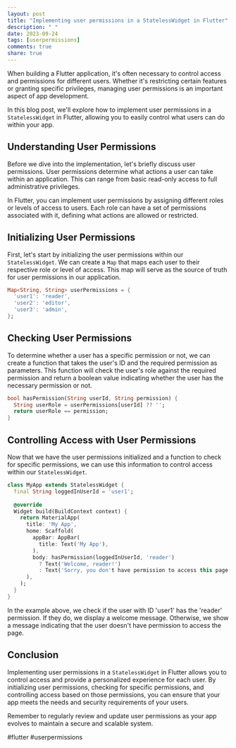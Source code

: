 ```yaml
---
layout: post
title: "Implementing user permissions in a StatelessWidget in Flutter"
description: " "
date: 2023-09-24
tags: [userpermissions]
comments: true
share: true
---
```


When building a Flutter application, it's often necessary to control access and permissions for different users. Whether it's restricting certain features or granting specific privileges, managing user permissions is an important aspect of app development.

In this blog post, we'll explore how to implement user permissions in a `StatelessWidget` in Flutter, allowing you to easily control what users can do within your app.

## Understanding User Permissions

Before we dive into the implementation, let's briefly discuss user permissions. User permissions determine what actions a user can take within an application. This can range from basic read-only access to full administrative privileges.

In Flutter, you can implement user permissions by assigning different roles or levels of access to users. Each role can have a set of permissions associated with it, defining what actions are allowed or restricted.

## Initializing User Permissions

First, let's start by initializing the user permissions within our `StatelessWidget`. We can create a `Map` that maps each user to their respective role or level of access. This map will serve as the source of truth for user permissions in our application.

```dart
Map<String, String> userPermissions = {
  'user1': 'reader',
  'user2': 'editor',
  'user3': 'admin',
};
```

## Checking User Permissions

To determine whether a user has a specific permission or not, we can create a function that takes the user's ID and the required permission as parameters. This function will check the user's role against the required permission and return a boolean value indicating whether the user has the necessary permission or not.

```dart
bool hasPermission(String userId, String permission) {
  String userRole = userPermissions[userId] ?? '';
  return userRole == permission;
}
```

## Controlling Access with User Permissions

Now that we have the user permissions initialized and a function to check for specific permissions, we can use this information to control access within our `StatelessWidget`.

```dart
class MyApp extends StatelessWidget {
  final String loggedInUserId = 'user1';
  
  @override
  Widget build(BuildContext context) {
    return MaterialApp(
      title: 'My App',
      home: Scaffold(
        appBar: AppBar(
          title: Text('My App'),
        ),
        body: hasPermission(loggedInUserId, 'reader') 
          ? Text('Welcome, reader!')
          : Text('Sorry, you don't have permission to access this page.'),
      ),
    );
  }
}
```

In the example above, we check if the user with ID 'user1' has the 'reader' permission. If they do, we display a welcome message. Otherwise, we show a message indicating that the user doesn't have permission to access the page.

## Conclusion

Implementing user permissions in a `StatelessWidget` in Flutter allows you to control access and provide a personalized experience for each user. By initializing user permissions, checking for specific permissions, and controlling access based on those permissions, you can ensure that your app meets the needs and security requirements of your users.

Remember to regularly review and update user permissions as your app evolves to maintain a secure and scalable system.

#flutter #userpermissions